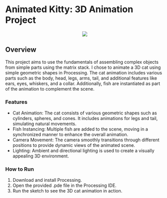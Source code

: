 # Animated Kitty: 3D Animation Project

<div align="center">
  <img src="https://github.com/doyoojk/Animated-Kitty/blob/main/animated%20kitty%20demo.gif">
</div>

## Overview
This project aims to use the fundamentals of assembling complex objects from simple parts using the matrix stack. I chose to animate a 3D cat using simple geometric shapes in Processing. The cat animation includes various parts such as the body, head, legs, arms, tail, and additional features like ears, eyes, whiskers, and a collar. Additionally, fish are instantiated as part of the animation to complement the scene.

### Features
- Cat Animation: The cat consists of various geometric shapes such as cylinders, spheres, and cones. It includes animations for legs and tail, simulating natural movements.
- Fish Instancing: Multiple fish are added to the scene, moving in a synchronized manner to enhance the overall animation.
- Camera Movement: The camera smoothly transitions through different positions to provide dynamic views of the animated scene.
- Lighting: Ambient and directional lighting is used to create a visually appealing 3D environment.
  
### How to Run
1. Download and install Processing.
2. Open the provided .pde file in the Processing IDE.
3. Run the sketch to see the 3D cat animation in action.
